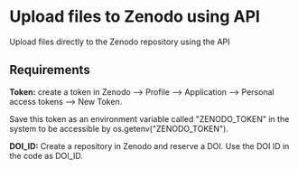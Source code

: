 # Upload files to Zenodo using API
Upload files directly to the Zenodo repository using the API

## Requirements

**Token:** create a token in Zenodo --> Profile --> Application --> Personal access tokens --> New Token.

Save this token as an environment variable called "ZENODO_TOKEN" in the system to be accessible by os.getenv("ZENODO_TOKEN").

**DOI_ID:** Create a repository in Zenodo and reserve a DOI. Use the DOI ID in the code as DOI_ID.
